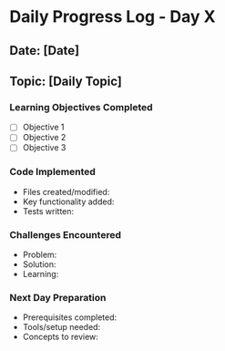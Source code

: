 # Daily Progress Log - Day X

## Date: [Date]
## Topic: [Daily Topic]

### Learning Objectives Completed
- [ ] Objective 1
- [ ] Objective 2  
- [ ] Objective 3

### Code Implemented
- Files created/modified:
- Key functionality added:
- Tests written:

### Challenges Encountered
- Problem:
- Solution:
- Learning:

### Next Day Preparation
- Prerequisites completed:
- Tools/setup needed:
- Concepts to review:
